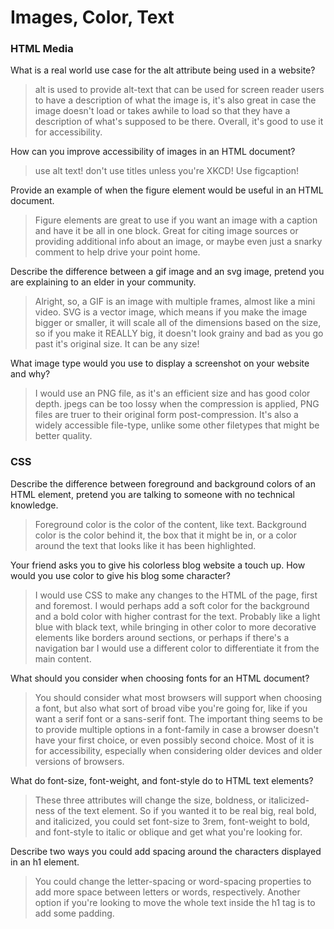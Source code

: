 # Images, Color, Text

### HTML Media

What is a real world use case for the alt attribute being used in a website?

> alt is used to provide alt-text that can be used for screen reader users to have a description of what the image is, it's also great in case the image doesn't load or takes awhile to load so that they have a description of what's supposed to be there. Overall, it's good to use it for accessibility.

How can you improve accessibility of images in an HTML document?

> use alt text! don't use titles unless you're XKCD! Use figcaption!

Provide an example of when the figure element would be useful in an HTML document.

> Figure elements are great to use if you want an image with a caption and have it be all in one block. Great for citing image sources or providing additional info about an image, or maybe even just a snarky comment to help drive your point home.

Describe the difference between a gif image and an svg image, pretend you are explaining to an elder in your community.

> Alright, so, a GIF is an image with multiple frames, almost like a mini video. SVG is a vector image, which means if you make the image bigger or smaller, it will scale all of the dimensions based on the size, so if you make it REALLY big, it doesn't look grainy and bad as you go past it's original size. It can be any size!

What image type would you use to display a screenshot on your website and why?

> I would use an PNG file, as it's an efficient size and has good color depth. jpegs can be too lossy when the compression is applied, PNG files are truer to their original form post-compression. It's also a widely accessible file-type, unlike some other filetypes that might be better quality.

### CSS

Describe the difference between foreground and background colors of an HTML element, pretend you are talking to someone with no technical knowledge.

> Foreground color is the color of the content, like text. Background color is the color behind it, the box that it might be in, or a color around the text that looks like it has been highlighted.

Your friend asks you to give his colorless blog website a touch up. How would you use color to give his blog some character?

> I would use CSS to make any changes to the HTML of the page, first and foremost. I would perhaps add a soft color for the background and a bold color with higher contrast for the text. Probably like a light blue with black text, while bringing in other color to more decorative elements like borders around sections, or perhaps if there's a navigation bar I would use a different color to differentiate it from the main content.

What should you consider when choosing fonts for an HTML document?

> You should consider what most browsers will support when choosing a font, but also what sort of broad vibe you're going for, like if you want a serif font or a sans-serif font. The important thing seems to be to provide multiple options in a font-family in case a browser doesn't have your first choice, or even possibly second choice. Most of it is for accessibility, especially when considering older devices and older versions of browsers.

What do font-size, font-weight, and font-style do to HTML text elements?

> These three attributes will change the size, boldness, or italicized-ness of the text element. So if you wanted it to be real big, real bold, and italicized, you could set font-size to 3rem, font-weight to bold, and font-style to italic or oblique and get what you're looking for.

Describe two ways you could add spacing around the characters displayed in an h1 element.

> You could change the letter-spacing or word-spacing properties to add more space between letters or words, respectively. Another option if you're looking to move the whole text inside the h1 tag is to add some padding.
